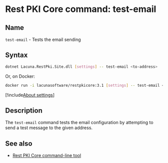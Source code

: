﻿# Rest PKI Core command: **test-email**

## Name

`test-email` - Tests the email sending

## Syntax

```sh
dotnet Lacuna.RestPki.Site.dll [settings] -- test-email <to-address>
```

Or, on Docker:

```sh
docker run -i lacunasoftware/restpkicore:3.1 [settings] -- test-email <to-address>
```

[!include[About settings](includes/about-settings.md)]

## Description

The `test-email` command tests the email configuration by attempting to send a test message to the given address.

## See also

* [Rest PKI Core command-line tool](index.md)
